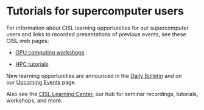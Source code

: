# Tutorials for supercomputer users

For information about CISL learning opportunities for our supercomputer
users and links to recorded presentations of previous events, see these
CISL web pages:

- [GPU computing
  workshops](https://www2.cisl.ucar.edu/what-we-do/training-library/gpu-computing-workshops)

- [HPC
  tutorials](https://www2.cisl.ucar.edu/what-we-do/training-library/hpc-tutorials)

New learning opportunities are announced in the [Daily
Bulletin](https://arc.ucar.edu/articles) and on our [Upcoming
Events](https://www2.cisl.ucar.edu/events) page.

Also see the [CISL Learning
Center](https://www2.cisl.ucar.edu/what-we-do/cisl-learning-center), our
hub for seminar recordings, tutorials, workshops, and more.
